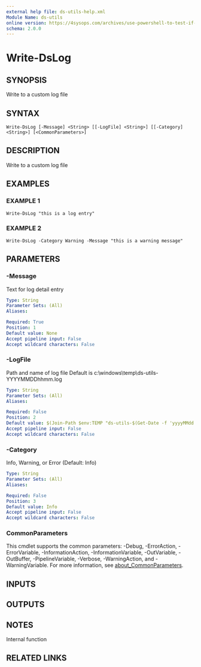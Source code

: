 ```yaml
---
external help file: ds-utils-help.xml
Module Name: ds-utils
online version: https://4sysops.com/archives/use-powershell-to-test-if-a-windows-server-is-pending-a-reboot/
schema: 2.0.0
---
```


# Write-DsLog

## SYNOPSIS
Write to a custom log file

## SYNTAX

```
Write-DsLog [-Message] <String> [[-LogFile] <String>] [[-Category] <String>] [<CommonParameters>]
```

## DESCRIPTION
Write to a custom log file

## EXAMPLES

### EXAMPLE 1
```
Write-DsLog "this is a log entry"
```

### EXAMPLE 2
```
Write-DsLog -Category Warning -Message "this is a warning message"
```

## PARAMETERS

### -Message
Text for log detail entry

```yaml
Type: String
Parameter Sets: (All)
Aliases:

Required: True
Position: 1
Default value: None
Accept pipeline input: False
Accept wildcard characters: False
```

### -LogFile
Path and name of log file
Default is c:\windows\temp\ds-utils-YYYYMMDDhhmm.log

```yaml
Type: String
Parameter Sets: (All)
Aliases:

Required: False
Position: 2
Default value: $(Join-Path $env:TEMP "ds-utils-$(Get-Date -f 'yyyyMMdd').log")
Accept pipeline input: False
Accept wildcard characters: False
```

### -Category
Info, Warning, or Error (Default: Info)

```yaml
Type: String
Parameter Sets: (All)
Aliases:

Required: False
Position: 3
Default value: Info
Accept pipeline input: False
Accept wildcard characters: False
```

### CommonParameters
This cmdlet supports the common parameters: -Debug, -ErrorAction, -ErrorVariable, -InformationAction, -InformationVariable, -OutVariable, -OutBuffer, -PipelineVariable, -Verbose, -WarningAction, and -WarningVariable. For more information, see [about_CommonParameters](http://go.microsoft.com/fwlink/?LinkID=113216).

## INPUTS

## OUTPUTS

## NOTES
Internal function

## RELATED LINKS

